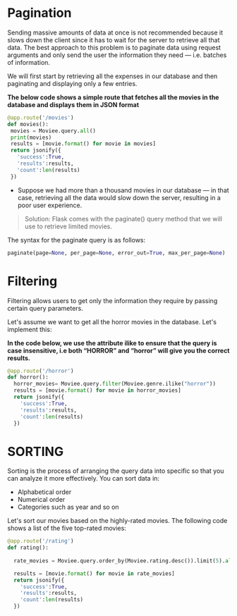 # Pagination

Sending massive amounts of data at once is not recommended because it slows down the client since it has to wait for the server to retrieve all that data. The best approach to this problem is to paginate data using request arguments and only send the user the information they need — i.e. batches of information.

We will first start by retrieving all the expenses in our database and then paginating and displaying only a few entries.

**The below code shows a simple route that fetches all the movies in the database and displays them in JSON format**

```python
@app.route('/movies')
def movies():
 movies = Moviee.query.all()
 print(movies)
 results = [movie.format() for movie in movies]
 return jsonify({
   'success':True,
   'results':results,
   'count':len(results)
 })
```
- Suppose we had more than a thousand movies in our database — in that case, retrieving all the data would slow down the server, resulting in a poor user experience.
> Solution:  Flask comes with the paginate() query method that we will use to retrieve limited movies.

The syntax for the paginate query is as follows:

```python
paginate(page=None, per_page=None, error_out=True, max_per_page=None)
```

# Filtering

Filtering allows users to get only the information they require by passing certain query parameters.

Let's assume we want to get all the horror movies in the database. Let's implement this:

**In the code below, we use the attribute ilike to ensure that the query is case insensitive, i.e both “HORROR” and “horror” will give you the correct results.**
```python
@app.route('/horror')
def horror():
  horror_movies= Moviee.query.filter(Moviee.genre.ilike("horror"))
  results = [movie.format() for movie in horror_movies]
  return jsonify({
    'success':True,
    'results':results,
    'count':len(results)
  })
```

# SORTING

Sorting is the process of arranging the query data into specific so that you can analyze it more effectively. You can sort data in:

- Alphabetical order
- Numerical order
- Categories such as year and so on

Let's sort our movies based on the highly-rated movies. The following code shows a list of the five top-rated movies:

```python
@app.route('/rating')
def rating():
  
  rate_movies = Moviee.query.order_by(Moviee.rating.desc()).limit(5).all()

  results = [movie.format() for movie in rate_movies]
  return jsonify({
    'success':True,
    'results':results,
    'count':len(results)
  })
```